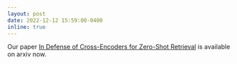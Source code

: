 ```yaml
---
layout: post
date: 2022-12-12 15:59:00-0400
inline: true
---
```


Our paper <a href="https://arxiv.org/abs/2212.06121" target="blank">In Defense of Cross-Encoders for Zero-Shot Retrieval</a> is available on arxiv now.
